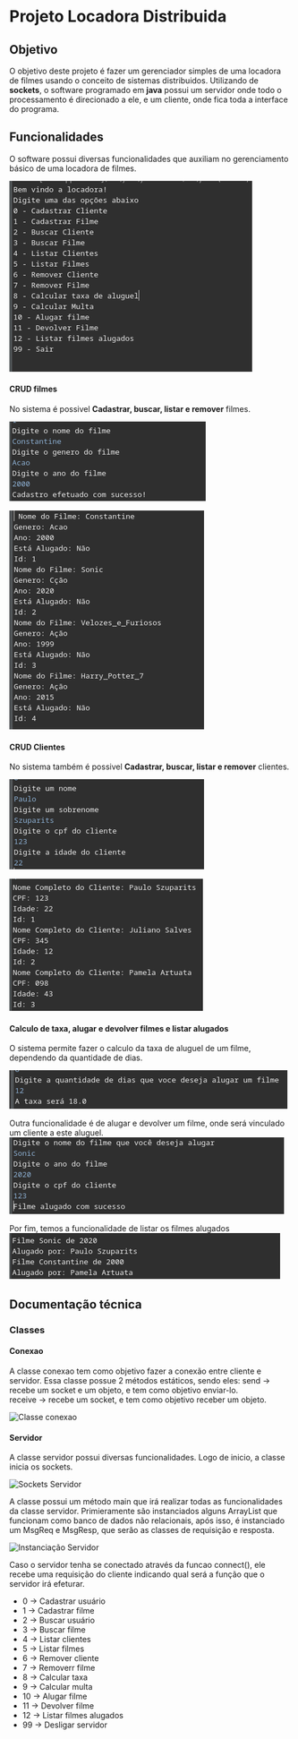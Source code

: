 # Projeto Locadora Distribuida  

## Objetivo
O objetivo deste projeto é fazer um gerenciador simples de uma locadora de filmes usando o conceito de sistemas distribuidos. 
Utilizando de **sockets**, o software programado em **java** possui um servidor onde todo o processamento é direcionado a ele, 
e um cliente, onde fica toda a interface do programa.  

## Funcionalidades  
O software possui diversas funcionalidades que auxiliam no gerenciamento básico de uma locadora de filmes.  

![Menu Locadora](https://github.com/pauloszuparits/Imagens/blob/97fcd78b973964c66e55e1d89fa7fafbdceeaba7/imgLocadoraDistribuida/MenuLocadoraDistribuida.png)  

#### CRUD filmes
No sistema é possivel **Cadastrar, buscar, listar e remover** filmes.  

![Exemplo cadastro filmes locadora](https://github.com/pauloszuparits/Imagens/blob/97fcd78b973964c66e55e1d89fa7fafbdceeaba7/imgLocadoraDistribuida/CadastroDeFilmesLocadoraDistribuida.png)  

![Exemplo listagem filmes locadora](https://github.com/pauloszuparits/Imagens/blob/97fcd78b973964c66e55e1d89fa7fafbdceeaba7/imgLocadoraDistribuida/ListagemFilmesLocadoraDistribuida.png)  

#### CRUD Clientes
No sistema também é possivel **Cadastrar, buscar, listar e remover** clientes.  

![Exemplo cadastro cliente](https://github.com/pauloszuparits/Imagens/blob/97fcd78b973964c66e55e1d89fa7fafbdceeaba7/imgLocadoraDistribuida/CadastroClienteLocadoraDistribuida.png)  

![Exemplo listagem cliente](https://github.com/pauloszuparits/Imagens/blob/97fcd78b973964c66e55e1d89fa7fafbdceeaba7/imgLocadoraDistribuida/ListagemClientesLocadoraDistribuida.png)

#### Calculo de taxa, alugar e devolver filmes e listar alugados  

O sistema permite fazer o calculo da taxa de aluguel de um filme, dependendo da quantidade de dias.  

![Exemplo calculo taxa de aluguel](https://github.com/pauloszuparits/Imagens/blob/97fcd78b973964c66e55e1d89fa7fafbdceeaba7/imgLocadoraDistribuida/CalculoTaxaLocadoraDistribuida.png)  

Outra funcionalidade é de alugar e devolver um filme, onde será vinculado um cliente a este aluguel.
![Exemplo aluguel de filme](https://github.com/pauloszuparits/Imagens/blob/97fcd78b973964c66e55e1d89fa7fafbdceeaba7/imgLocadoraDistribuida/AluguelFilmeLocadoraDistribuida.png)  

Por fim, temos a funcionalidade de listar os filmes alugados  
![Exemplo Listagem filmes alugados](https://github.com/pauloszuparits/Imagens/blob/97fcd78b973964c66e55e1d89fa7fafbdceeaba7/imgLocadoraDistribuida/ListagemFilmesAlugadosLocadoraDistribuida.png)  

## Documentação técnica  

### Classes  

#### Conexao  

A classe conexao tem como objetivo fazer a conexão entre cliente e servidor. Essa classe possue 2 métodos estáticos, sendo eles: 
send -> recebe um socket e um objeto, e tem como objetivo enviar-lo.  
receive -> recebe um socket, e tem como objetivo receber um objeto.  

![Classe conexao]()  

#### Servidor  

A classe servidor possui diversas funcionalidades. Logo de inicio, a classe inicia os sockets.  

![Sockets Servidor]()  

A classe possui um método main que irá realizar todas as funcionalidades da classe servidor. Primieramente são instanciados alguns ArrayList que funcionam como banco de dados não relacionais, após isso, é instanciado um MsgReq e MsgResp, que serão as classes de requisição e resposta.  

![Instanciação Servidor]()  

Caso o servidor tenha se conectado através da funcao connect(), ele recebe uma requisição do cliente indicando qual será a função que o servidor irá efeturar.
- 0 -> Cadastrar usuário
- 1 -> Cadastrar filme  
- 2 -> Buscar usuário  
- 3 -> Buscar filme  
- 4 -> Listar clientes  
- 5 -> Listar filmes  
- 6 -> Remover cliente  
- 7 -> Removerr filme  
- 8 -> Calcular taxa  
- 9 -> Calcular multa  
- 10 -> Alugar filme  
- 11 -> Devolver filme 
- 12 -> Listar filmes alugados
- 99 -> Desligar servidor



